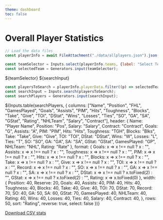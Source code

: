 ```yaml
---
theme: dashboard
toc: false
---
```


# Overall Player Statistics

```js
// Load the data files
const playerInfo = await FileAttachment("./data/allplayers.json").json();

const teamSelector = Inputs.select(playerInfo.teams, {label: "Select Team:"});
const selectedTeam = Generators.input(teamSelector);

```
${teamSelector}
${searchInput}

```js
const playersToSearch = playerInfo.playerData.filter((p) => selectedTeam === "All" || p.FHL === selectedTeam);
const searchInput = Inputs.search(playersToSearch);
const searchPlayers = Generators.input(searchInput);
```

<div class="tab-content">
${Inputs.table(searchPlayers, {
    columns: ["Name", "Position", "FHL", "GamesPlayed", "Goals", "Assists", "PIM", "Hits", "Toughness", "Blocks", "Take", "Give", "TOI", "DStat", "Wins", "Losses", "Ties", "SO", "GA", "SA", "GStat", "Rating", "NHLTeam", "Salary", "Contract"],
    header: {
    Name: "Player Name",
    Position: "Pos",
    Salary: "Salary",
    Contract: "Contract",
    Goals: "G",
    Assists: "A",
    PIM: "PIM",
    Hits: "Hits",
    Toughness: "TGH",
    Blocks: "Blks",
    Take: "Take",
    Give: "Give",
    TOI: "TOI",
    DStat: "DStat",
    Wins: "W",
    Losses: "L",
    Ties: "T",
    SO: "SO",
    GA: "GA",
    SA: "SA",
    GStat: "GStat", 
    GamesPlayed: "GP",
    NHLTeam: "NHL",
    Rating: "Rate"
    },
    format: {
    Goals: x => x !== null ? x : "",
    Assists: x => x !== null ? x : "",
    Toughness: x => x !== null ? x : "",
    PIM: x => x !== null ? x : "",
    Hits:  x => x !== null ? x : "",
    Blocks:  x => x !== null ? x : "",
    Take:  x => x !== null ? x : "",
    Give:  x => x !== null ? x : "",
    TOI:  x => x !== null ? x : "",
    Record:   x => x !== null ? x : "",
    SO:  x => x !== null ? x : "",
    GA:  x => x !== null ? x : "",
    SA:  x => x !== null ? x : "",
    DStat: x => x !== null ? x.toFixed(2) : "",
    GStat: x => x !== null ? x.toFixed(2) : "",
    Rating: x => x.toFixed(0)
    },
    width: {
    Position: 40,
    Reserve: 20,
    Goals: 40,
    Assists: 40,
    PIM: 40,
    Hits: 40,
    Toughness: 40,
    Blocks: 40,
    Take: 40,
    Give: 40,
    TOI: 70,
    DStat: 70,
    Record: 70,
    SO: 40,
    GA: 50,
    SA: 60,
    GStat: 70,
    GamesPlayed: 40,
    NHLTeam: 40,
    Rating: 40,
    Wins: 40,
    Losses: 40,
    Ties: 40,
    Salary: 40,
    Contract: 40,
    },
    rows: 50,
    sort: "Rating",
    reverse: true,
    select: false
})}
</div>

<a href="./data/allplayers.csv" download>Download CSV stats</a>
